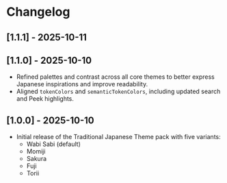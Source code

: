 # Changelog

## [1.1.1] - 2025-10-11

## [1.1.0] - 2025-10-10

- Refined palettes and contrast across all core themes to better express Japanese inspirations and improve readability.
- Aligned `tokenColors` and `semanticTokenColors`, including updated search and Peek highlights.

## [1.0.0] - 2025-10-10

- Initial release of the Traditional Japanese Theme pack with five variants:
  - Wabi Sabi (default)
  - Momiji
  - Sakura
  - Fuji
  - Torii
